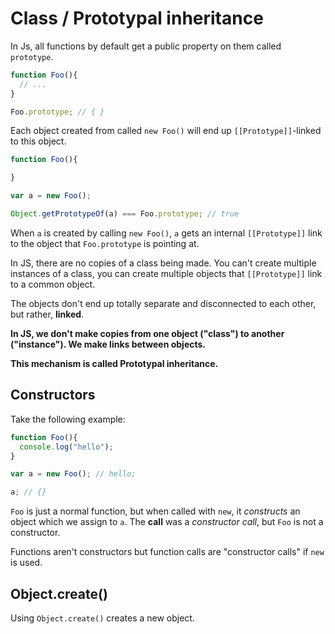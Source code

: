 # Class / Prototypal inheritance

In Js, all functions by default get a public property on them called `prototype`.

```javascript
function Foo(){
  // ...
}

Foo.prototype; // { }
```

Each object created from called `new Foo()` will end up `[[Prototype]]`-linked to this object.

```javascript
function Foo(){

}

var a = new Foo();

Object.getPrototypeOf(a) === Foo.prototype; // true
```

When `a` is created by calling `new Foo()`, `a` gets an internal `[[Prototype]]` link to the object that `Foo.prototype` is pointing at.

In JS, there are no copies of a class being made. You can't create multiple instances of a class, you can create multiple objects that `[[Prototype]]` link to a common object.

The objects don't end up totally separate and disconnected to each other, but rather, **linked**.

**In JS, we don't make copies from one object ("class") to another ("instance"). We make links between objects.**

**This mechanism is called Prototypal inheritance.**


## Constructors

Take the following example:

```javascript
function Foo(){
  console.log("hello");
}

var a = new Foo(); // hello;

a; // {}
```

`Foo` is just a normal function, but when called with `new`, it *constructs* an object which we assign to `a`. The **call** was a *constructor call*, but `Foo` is not a constructor.

Functions aren't constructors but function calls are "constructor calls" if `new` is used.

## Object.create()

Using `Object.create()` creates a new object.



